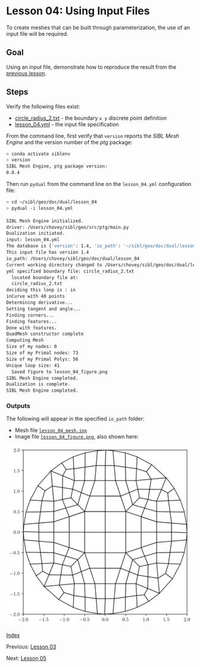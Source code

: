 # Lesson 04: Using Input Files

To create meshes that can be built through parameterization, the use of an input file will be required.

## Goal

Using an input file, demonstrate how to reproduce the result from the [previous lesson](lesson_03.md).

## Steps

Verify the following files exist:

* [circle_radius_2.txt](lesson_04/circle_radius_2.txt) - the boundary `x y` discrete point definition
* [lesson_04.yml](lesson_04/lesson_04.yml) - the input file specification

From the command line, first verify that `version` reports the *SIBL Mesh Engine* and the version number of the *ptg* package:

```bash
> conda activate siblenv
> version
SIBL Mesh Engine, ptg package version:
0.0.4
```

Then run `pydual` from the command line on the `lesson_04.yml` configuration file:

```bash
> cd ~/sibl/geo/doc/dual/lesson_04
> pydual -i lesson_04.yml

SIBL Mesh Engine initialized.
driver: /Users/chovey/sibl/geo/src/ptg/main.py
Dualization initiated.
input: lesson_04.yml
The database is {'version': 1.4, 'io_path': '~/sibl/geo/doc/dual/lesson_04/', 'boundary': 'circle_radius_2.txt', 'bounding_box': [[-2.0, -2.0], [2.0, 2.0]], 'resolution': 1.0, 'output_file': 'lesson_04_mesh', 'boundary_refine': True, 'developer_output': False, 'figure': {'boundary_shown': False, 'dpi': 200, 'elements_shown': True, 'filename': 'lesson_04_figure', 'format': 'png', 'frame': True, 'grid': False, 'label_x': '', 'label_y': '', 'latex': False, 'save': True, 'show': False, 'size': [8.0, 6.0], 'title': ''}}
This input file has version 1.4
io_path: /Users/chovey/sibl/geo/doc/dual/lesson_04
Current working directory changed to /Users/chovey/sibl/geo/doc/dual/lesson_04
yml specified boundary file: circle_radius_2.txt
  located boundary file at:
  circle_radius_2.txt
deciding this loop is : in
inCurve with 40 points
Determining derivative...
Setting tangent and angle...
Finding corners...
Finding features...
Done with features.
QuadMesh constructor complete
Computing Mesh
Size of my nodes: 0
Size of my Primal nodes: 73
Size of my Primal Polys: 56
Unique loop size: 41
  Saved figure to lesson_04_figure.png
SIBL Mesh Engine completed.
Dualization is complete.
SIBL Mesh Engine completed.
```

### Outputs

The following will appear in the specified `io_path` folder:

* Mesh file [`lesson_04_mesh.inp`](lesson_04/lesson_04_mesh.inp)
* Image file [`lesson_04_figure.png`](lesson_04/lesson_04_figure.png), also shown here:

![lesson_04](lesson_04/lesson_04_figure.png)

[Index](README.md)

Previous: [Lesson 03](lesson_03.md)

Next: [Lesson 05](lesson_05.md)
